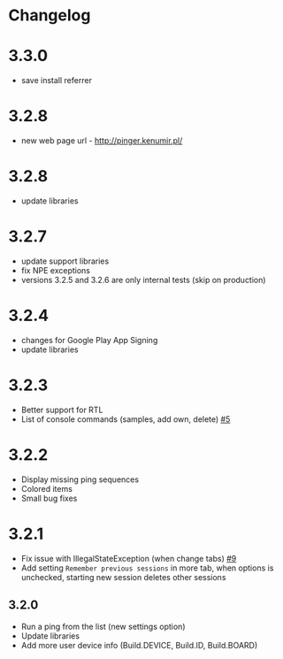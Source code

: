 # Changelog
# 3.3.0
- save install referrer

# 3.2.8
- new web page url - http://pinger.kenumir.pl/

# 3.2.8
- update libraries

# 3.2.7
- update support libraries
- fix NPE exceptions
- versions 3.2.5 and 3.2.6 are only internal tests (skip on production)

# 3.2.4
- changes for Google Play App Signing
- update libraries

# 3.2.3
- Better support for RTL
- List of console commands (samples, add own, delete) [#5](https://github.com/kenumir/Pinger/issues/5)

# 3.2.2
- Display missing ping sequences
- Colored items
- Small bug fixes

# 3.2.1
- Fix issue with IllegalStateException (when change tabs) [#9](https://github.com/kenumir/Pinger/issues/9)
- Add setting `Remember previous sessions` in more tab, when options is unchecked, starting new session deletes other sessions

## 3.2.0
- Run a ping from the list (new settings option)
- Update libraries
- Add more user device info (Build.DEVICE, Build.ID, Build.BOARD)